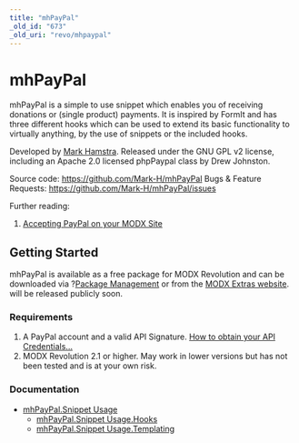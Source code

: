 ```yaml
---
title: "mhPayPal"
_old_id: "673"
_old_uri: "revo/mhpaypal"
---
```


# mhPayPal

mhPayPal is a simple to use snippet which enables you of receiving donations or (single product) payments. It is inspired by FormIt and has three different hooks which can be used to extend its basic functionality to virtually anything, by the use of snippets or the included hooks.

Developed by [Mark Hamstra](http://www.markhamstra.com).
Released under the GNU GPL v2 license, including an Apache 2.0 licensed phpPaypal class by Drew Johnston.

Source code: <https://github.com/Mark-H/mhPayPal>
Bugs & Feature Requests: <https://github.com/Mark-H/mhPayPal/issues>

Further reading:

1. [Accepting PayPal on your MODX Site](http://www.markhamstra.com/modx-blog/2011/12/accepting-paypal-on-your-modx-site/)

## Getting Started

mhPayPal is available as a free package for MODX Revolution and can be downloaded via ?[Package Management](developing-in-modx/advanced-development/package-management "Package Management") or from the [MODX Extras website](http://modx.com/extras/package/mhpaypal). will be released publicly soon.

### Requirements

1. A PayPal account and a valid API Signature. [How to obtain your API Credentials...](https://cms.paypal.com/us/cgi-bin/?cmd=_render-content&content_ID=developer/e_howto_api_ECAPICredentials)
2. MODX Revolution 2.1 or higher. May work in lower versions but has not been tested and is at your own risk.

### Documentation

- [mhPayPal.Snippet Usage](/extras/mhpaypal/mhpaypal.snippet-usage)
  - [mhPayPal.Snippet Usage.Hooks](/extras/mhpaypal/mhpaypal.snippet-usage/mhpaypal.snippet-usage.hooks)
  - [mhPayPal.Snippet Usage.Templating](/extras/mhpaypal/mhpaypal.snippet-usage/mhpaypal.snippet-usage.templating)